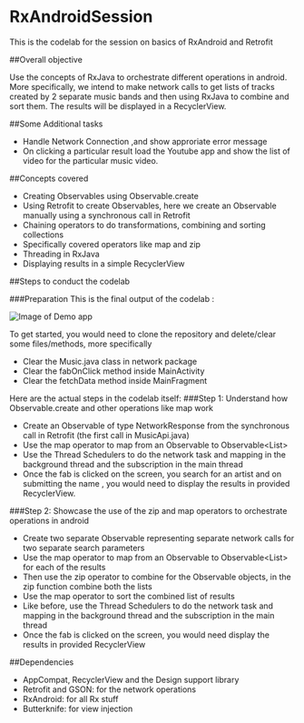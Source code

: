 # RxAndroidSession
This is the codelab for the session on basics of RxAndroid and Retrofit 

##Overall objective

Use the concepts of RxJava to orchestrate different operations in android. More specifically, we intend to make network calls to get lists of tracks created by 2 separate music bands and then using RxJava to combine and sort them. The results will be displayed in a RecyclerView.

##Some Additional tasks
- Handle Network Connection ,and show approriate error message
- On clicking a particular result load the Youtube app and show the list of video for the particular music video.

##Concepts covered
- Creating Observables using Observable.create
- Using Retrofit to create Observables, here we create an Observable manually using a synchronous call in Retrofit
- Chaining operators to do transformations, combining and sorting collections
- Specifically covered operators like map and zip
- Threading in RxJava
- Displaying results in a simple RecyclerView

##Steps to conduct the codelab

###Preparation
This is the final output of the codelab :

![Image of Demo app ](https://bytebucket.org/aditlal_/rxandroidsession/raw/3d028b43315b1abf4e3312eb7659c13d3fd7a285/screenshot.png?token=4d1f1d8feaf28245694941c08f921d393e3f00b5)

To get started, you would need to clone the repository and delete/clear some files/methods, more specifically
- Clear the Music.java class in network package
- Clear the fabOnClick method inside MainActivity
- Clear the fetchData method inside MainFragment

Here are the actual steps in the codelab itself:
###Step 1: Understand how Observable.create and other operations like map work
- Create an Observable of type NetworkResponse from the synchronous call in Retrofit (the first call in MusicApi.java)
- Use the map operator to map from an Observable<NetworkResponse> to Observable<List<Result>>
- Use the Thread Schedulers to do the network task and mapping in the background thread and the subscription in the main thread
- Once the fab is clicked on the screen, you search for an artist and on submitting the name , you would need to display the results in provided RecyclerView.

###Step 2: Showcase the use of the zip and map operators to orchestrate operations in android
- Create two separate Observable<NetworkResponse> representing separate network calls for two separate search parameters
- Use the map operator to map from an Observable<NetworkResponse> to Observable<List<Result>> for each of the results
- Then use the zip operator to combine for the Observable<NetworkResponse> objects, in the zip function combine both the lists
- Use the map operator to sort the combined list of results
- Like before, use the Thread Schedulers to do the network task and mapping in the background thread and the subscription in the main thread
- Once the fab is clicked on the screen, you would need display the results in provided RecyclerView

##Dependencies
- AppCompat, RecyclerView and the Design support library
- Retrofit and GSON: for the network operations
- RxAndroid: for all Rx stuff
- Butterknife: for view injection

